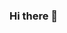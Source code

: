 ### Hi there 👋

<!--
**baer9/baer9** is a ✨ _special_ ✨ repository because its `README.md` (this file) appears on your GitHub profile.
<p align="center">
  <img src="" width="30%">
</p>
Here are some ideas to get you started:

- 🔭 I’m currently working on here that you don't know.
- 🌱 I’m currently learning anything belong Java and so on.
- 👯 I’m looking to collaborate with someone who had much money because I don’t have.
- 🤔 I’m looking for help with Java and friends development .
- 💬 Ask me about anything you want.
- 📫 How to reach me: 1103795127@qq.com.
- 😄 Pronouns: Baer.
- ⚡ Fun fact: Music,Basketball,Games and Videos.
-->
